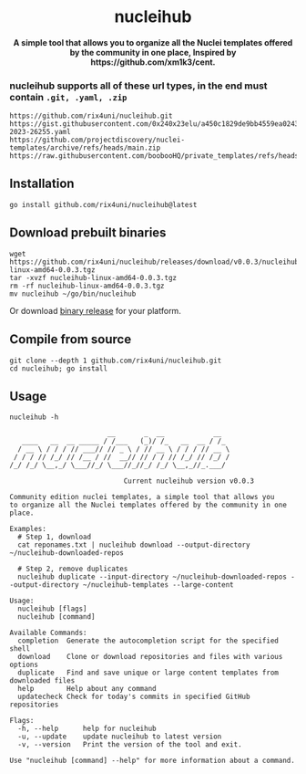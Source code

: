 <h1 align="center">
  nucleihub
  <br>
</h1>
<h4 align="center">A simple tool that allows you to organize all the Nuclei templates offered by the community in one place, Inspired by https://github.com/xm1k3/cent.</h4>

### nucleihub supports all of these url types, in the end must contain `.git, .yaml, .zip`
```
https://github.com/rix4uni/nucleihub.git
https://gist.githubusercontent.com/0x240x23elu/a450c1829de9bb4559ea0243bcc70714/raw/edcb9e91b6c1b1fa842b14e391c20bb1e2ef4c81/CVE-2023-26255.yaml
https://github.com/projectdiscovery/nuclei-templates/archive/refs/heads/main.zip
https://raw.githubusercontent.com/boobooHQ/private_templates/refs/heads/main/springboot_heapdump.yaml
```

## Installation
```
go install github.com/rix4uni/nucleihub@latest
```

## Download prebuilt binaries
```
wget https://github.com/rix4uni/nucleihub/releases/download/v0.0.3/nucleihub-linux-amd64-0.0.3.tgz
tar -xvzf nucleihub-linux-amd64-0.0.3.tgz
rm -rf nucleihub-linux-amd64-0.0.3.tgz
mv nucleihub ~/go/bin/nucleihub
```
Or download [binary release](https://github.com/rix4uni/nucleihub/releases) for your platform.

## Compile from source
```
git clone --depth 1 github.com/rix4uni/nucleihub.git
cd nucleihub; go install
```

## Usage
```console
nucleihub -h

                        __       _  __            __
   ____   __  __ _____ / /___   (_)/ /_   __  __ / /_
  / __ \ / / / // ___// // _ \ / // __ \ / / / // __ \
 / / / // /_/ // /__ / //  __// // / / // /_/ // /_/ /
/_/ /_/ \__,_/ \___//_/ \___//_//_/ /_/ \__,_//_.___/

                            Current nucleihub version v0.0.3

Community edition nuclei templates, a simple tool that allows you
to organize all the Nuclei templates offered by the community in one place.

Examples:
  # Step 1, download
  cat reponames.txt | nucleihub download --output-directory ~/nucleihub-downloaded-repos

  # Step 2, remove duplicates
  nucleihub duplicate --input-directory ~/nucleihub-downloaded-repos --output-directory ~/nucleihub-templates --large-content

Usage:
  nucleihub [flags]
  nucleihub [command]

Available Commands:
  completion  Generate the autocompletion script for the specified shell
  download    Clone or download repositories and files with various options
  duplicate   Find and save unique or large content templates from downloaded files
  help        Help about any command
  updatecheck Check for today's commits in specified GitHub repositories

Flags:
  -h, --help      help for nucleihub
  -u, --update    update nucleihub to latest version
  -v, --version   Print the version of the tool and exit.

Use "nucleihub [command] --help" for more information about a command.
```
